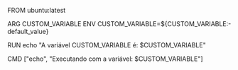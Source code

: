 FROM ubuntu:latest

ARG CUSTOM_VARIABLE
ENV CUSTOM_VARIABLE=${CUSTOM_VARIABLE:-default_value}

RUN echo "A variável CUSTOM_VARIABLE é: $CUSTOM_VARIABLE"

CMD ["echo", "Executando com a variável: $CUSTOM_VARIABLE"]